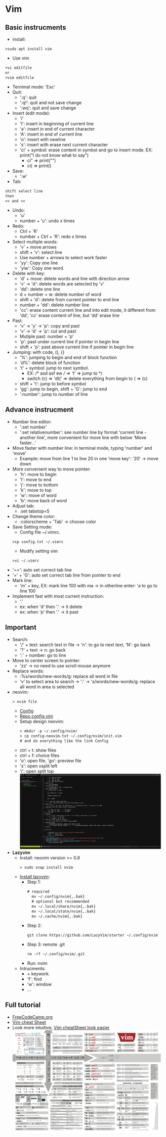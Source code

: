 # Vim
## Basic instrucments
* install:
```
>sudo apt install vim
```
* Use vim
```
>vi editfile
or
>vim editfile
```
* Ternimal mode: 'Esc'
* Quit: 
	* ':q': quit
	* ':q!': quit and not save change
	* ':wq': quit and save change
* Insert (edit mode):
	* 'i'
	* 'I': insert in beginning of current line
	* 'a': insert in end of current character
	* 'A': insert in end of current line
	* 'o': insert with newline
	* 's': insert with erase next current character
	* 'ci' + symbol: erase content in symbol and go to insert mode. EX: print("I do not know what to say")
		* ci" => print("")
		* ci( => print()
* Save:
	* ':w'
* Tab:
```
shift select line 
then
>> and <<
```
* Undo:
	* 'u'
	* number + 'u': undo x times
* Redo:
	* Ctrl + 'R'
	* number + Ctrl + 'R': redo x times
* Select multiple words:
	* 'v' + move arrows
	* shift + 'v': select line
	* Use number + arrows to select work faster
	* 'yy': Copy one line
	* 'yiw': Copy one word.
* Delete with key:
	* 'd' + move: delete words and line with direction arrow
	* 'v' -> 'd': delete words are selected by 'v'
	* 'dd': delete one line 
	* d + number + w: delete number of word
	* shift + 'd': delete from current pointer to end line
	* number + 'dd': delete number line
	* 'cc': erase content current line and into edit mode, it different from 'dd', 'cc' erase content of line, but 'dd' erase line
* Past:
	* 'v' -> 'y' -> 'p': copy and past
	* 'v' -> 'd' -> 'p': cut and past
	* Mutiple past: number + 'p'	
	* 'p': past under current line if pointer in begin line
	* shift + 'p': past above current line if pointer in begin line
* Jumping: with code, (), {}
	* '%': jumping to begin and end of block function
	* 'd%': delete block of function
	* 't' + symbol: jump to next symbol.
		* EX: /* asd asf ew */ => 't*' => jump to */
		* switch (c) => 'dt(' => delete everything from begin to ( => (c)
	* shift + 't': jump to before symbol
	* 'gg': jump to begin, shift + 'G': jump to end
	* ':number': jump to number of line
## Advance instrucment
* Number line editor:
	* ':set number'
	* ':set relativenumber': see number line by format 'current line - another line', more convenient for move line with below 'Move faster...'
* Move faster with number line: in terminal mode, typing 'number' and 'move'
	* Example: move from line 1 to line 20 in one 'move key': '20' -> move down
* More convenient way to move pointer:
	* 'h': move to begin
	* 'l': move to end
	* 'j': move to bottom
	* 'k': move to top
	* 'w': move of word
	* 'b': move back of word
* Adjust tab:
	* :set tabstop=5
* Change theme color:
	* :colorscheme + 'Tab' -> choose color
* Save Setting mode:
	* Config file ~/.vimrc.
	```
	>cp config.txt ~/.vimrc
	```
	* Modify setting vim
	```
	>vi ~/.vimrc
	```
* '==': auto set correct tab line
* '=' + 'G': auto set correct tab line from pointer to end
* Mark line:
	* 'm' + key, EX: mark line 100 with ma -> in otherline enter: 'a to go to line 100
* Implement fast with most current instruction:
	* '.'
	* ex: when 'd' then '.' -> it delete
	* ex: when 'p' then '.' -> it past	
## Important
* Search: 
	* '/' + text: search text in file -> 'n': to go to next text, 'N': go back 
	* '?' + text -> n: go back
	* ':' + number: go to line
* Move to center screen to pointer:
	* 'zz' -> no need to use scroll mouse anymore
* Replace words:
	* :%s/words/new-words/g: replace all word in file
	* 'v' to select area to search -> ':' -> 's/words/new-words/g: replace all word in area is selected
* neovim:
	```
	> nvim file
	```
	* [Config](https://www.youtube.com/watch?v=JWReY93Vl6g)
	* [Repo config vim](https://github.com/NeuralNine/config-files/tree/master)
	* Setup design neovim:
		```
		> mkdir -p ~/.config/nvim/
		> cp config-neovim.txt ~/.config/nvim/init.vim
		# and do everything like the link Config 
		```
	* ctrl + t: show files
	* ctrl + f: choice files
	* 'o': open file, 'go': preview file
	* 's': open vsplit left
	* 'i': open split top
![](images/neovim.png)
* **Lazyvim**
  * Install: neovim version >= 0.8
    ```
    > sudo snap install nvim
    ```
  * [Install lazyvim](https://www.lazyvim.org/installation?fbclid=IwAR3AUsm1neBG1LM3JhonK5Qf99KKfDNfC--B6FjiXKblfp-V89rK9KoyUYI):
    * Step 1:
      ```
      # required
        mv ~/.config/nvim{,.bak}
        # optional but recommended
        mv ~/.local/share/nvim{,.bak}
        mv ~/.local/state/nvim{,.bak}
        mv ~/.cache/nvim{,.bak}
      ```
    * Step 2:
      ```
      git clone https://github.com/LazyVim/starter ~/.config/nvim
      ```
    * Step 3: remote .git
      ```
      rm -rf ~/.config/nvim/.git
      ```
    * Run: nvim
  * Intrucments:
    * <space> + keywork.
    * 'f': find
    * 'w': window
    * ...
## Full tutorial
* [FreeCodeCamp.org](https://www.youtube.com/watch?v=RZ4p-saaQkc&list=LL&index=9&t=359s)
* [Vim cheat Sheet](https://vim.rtorr.com/)
* Look more intuitive, [Vim cheatSheet look easier](https://devhints.io/vim)
		![](images/vim-cheatsheet.png)

